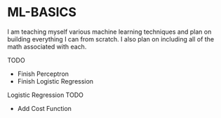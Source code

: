 # ML-BASICS

I am teaching myself various machine learning techniques and plan on building everything I can from scratch.
I also plan on including all of the math associated with each.

TODO
 - Finish Perceptron
 - Finish Logistic Regression

Logistic Regression TODO
 - Add Cost Function
